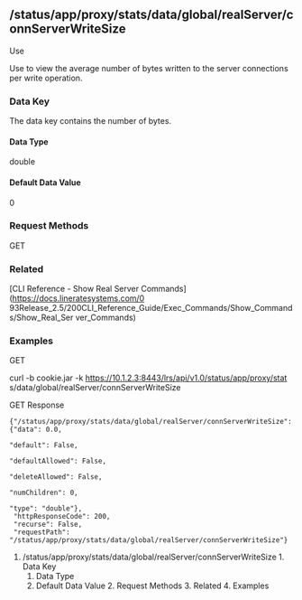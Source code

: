 ## /status/app/proxy/stats/data/global/realServer/connServerWriteSize

Use

Use to view the average number of bytes written to the server connections per
write operation.

### Data Key

The data key contains the number of bytes.

#### Data Type

double

#### Default Data Value

0

### Request Methods

GET

### Related

[CLI Reference - Show Real Server Commands](https://docs.lineratesystems.com/0
93Release_2.5/200CLI_Reference_Guide/Exec_Commands/Show_Commands/Show_Real_Ser
ver_Commands)

### Examples

GET

curl -b cookie.jar -k https://10.1.2.3:8443/lrs/api/v1.0/status/app/proxy/stat
s/data/global/realServer/connServerWriteSize

GET Response

    
    {"/status/app/proxy/stats/data/global/realServer/connServerWriteSize": {"data": 0.0,
                                                                             "default": False,
                                                                             "defaultAllowed": False,
                                                                             "deleteAllowed": False,
                                                                             "numChildren": 0,
                                                                             "type": "double"},
     "httpResponseCode": 200,
     "recurse": False,
     "requestPath": "/status/app/proxy/stats/data/global/realServer/connServerWriteSize"}
    

  1. /status/app/proxy/stats/data/global/realServer/connServerWriteSize
    1. Data Key
      1. Data Type
      2. Default Data Value
    2. Request Methods
    3. Related
    4. Examples

